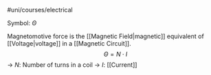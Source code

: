 #uni/courses/electrical 

Symbol: $\Theta$

Magnetomotive force is the [[Magnetic Field|magnetic]] equivalent of [[Voltage|voltage]] in a [[Magnetic Circuit]].
$$
\Theta = N \cdot I
$$
-> $N$: Number of turns in a coil
-> $I$: [[Current]]
